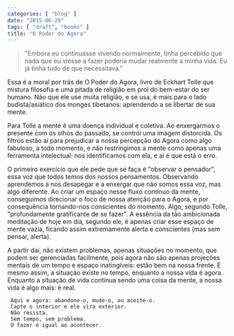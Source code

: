 ```yaml
---
categories: [ "blog" ]
date: "2015-06-29"
tags: [ "draft", "books" ]
title: "O Poder do Agora"
---
```

> "Embora eu continuasse vivendo normalmente, tinha percebido que nada
que eu viesse a fazer poderia mudar realmente a minha vida. Eu já tinha
tudo de que necessitava."

Essa é a moral por trás de O Poder do Agora, livro de Eckhart Tolle
que mistura filosofia e uma pitada de religião em prol do bem-estar do
ser humano. Não que ele use muita religião, e se usa, é mais para o
lado budista/asiático dos monges tibetanos: aprendendo a se libertar
de sua mente.

Para Tolle a mente é uma doença individual e coletiva. Ao enxergarmos
o presente com os olhos do passado, se contrói uma imagem distorcida. Os
filtros estão aí para prejudicar a nossa percepção do Agora como algo
fabuloso, a todo momento, e não restringimos a mente como apenas uma
ferramenta intelectual: nos identificamos com ela, e aí é que está
o erro.

O primeiro exercício que ele pede que se faça é "observar o pensador",
essa voz que todos temos dos nossos pensamentos. Observando aprendemos a
nos desapegar e a enxergar que não somos essa voz, mas algo diferente. Ao
criar um espaço nesse fluxo contínuo da mente, conseguimos direcionar
o foco de nossa atenção para o Agora, e por consequência tornando-nos
conscientes do momento. Algo, segundo Tolle, "profundamente gratificante
de se fazer". A essência da tão ambicionada meditação de hoje em dia,
segundo ele, é apenas criar esse espaço de mente vazia, ficando assim
extremamente alerta e conscientes (mas sem pensar, alerta).

A partir daí, não existem problemas, apenas situações no momento,
que podem ser gerenciadas facilmente, pois agora não são apenas
projeções mentais de um tempo e espaço inatingíveis: estão bem na
nossa frente. E mesmo assim, a situação existe no tempo, enquanto a
nossa vida é agora. Enquanto a situação de vida continua sendo uma
coisa da mente, a nossa vida é algo mais: é real.

     Aqui e agora: abandone-o, mude-o, ou aceite-o.
     Capte o interior e ele vira exterior.
     Não resista.
     Sem tempo, sem problema.
     O fazer é igual ao acontecer.


